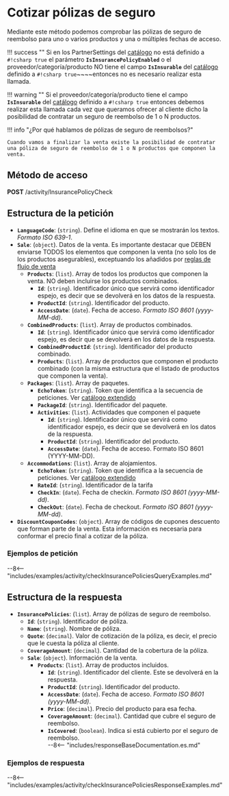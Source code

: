 # Cotizar pólizas de seguro

Mediante este método podemos comprobar las pólizas de seguro de reembolso para uno o varios productos y una o múltiples fechas de acceso.

!!! success ""
    Si en los PartnerSettings del [catálogo](catalog.md) no está definido a `#!csharp true` el parámetro **`IsInsurancePolicyEnabled`** o el proveedor/categoría/producto NO tiene el campo **`IsInsurable`** del [catálogo](catalog.md) definido a `#!csharp true`~~~~entonces no es necesario realizar esta llamada.

!!! warning ""
    Si el proveedor/categoría/producto tiene el campo **`IsInsurable`** del [catálogo](catalog.md) definido a `#!csharp true` entonces debemos realizar esta llamada cada vez que queramos ofrecer al cliente dicho la posibilidad de contratar un seguro de reembolso de 1 o N productos.

!!! info "¿Por qué hablamos de pólizas de seguro de reembolsos?"

    Cuando vamos a finalizar la venta existe la posibilidad de contratar una póliza de seguro de reembolso de 1 o N productos que componen la venta.

## Método de acceso

**POST** /activity/InsurancePolicyCheck 

## Estructura de la petición

- **`LanguageCode`**: (``string``). Define el idioma en que se mostrarán los textos. *Formato ISO 639-1*.
- **`Sale`**: (``object``). Datos de la venta. Es importante destacar que DEBEN enviarse TODOS los elementos que componen la venta (no solo los de los productos asegurables), exceptuando los añadidos por [reglas de flujo de venta](checkSaleFlowRules.md)
    - **`Products`**: (``list``). Array de todos los productos que componen la venta. NO deben incluirse los productos combinados.
        - **`Id`**: (``string``). Identificador único que servirá como identificador espejo, es decir que se devolverá en los datos de la respuesta.
        - **`ProductId`**: (``string``). Identificador del producto.
        - **`AccessDate`**: (``date``). Fecha de acceso. *Formato ISO 8601 (yyyy-MM-dd)*.
    - **`CombinedProducts`**: (``list``). Array de productos combinados.
        - **`Id`**: (``string``). Identificador único que servirá como identificador espejo, es decir que se devolverá en los datos de la respuesta.
        - **`CombinedProductId`**: (``string``). Identificador del producto combinado.
        - **`Products`**: (``list``). Array de productos que componen el producto combinado (con la misma estructura que el listado de productos que componen la venta).
    - **`Packages`**: (``list``). Array de paquetes.
        - **`EchoToken`**: (``string``). Token que identifica a la secuencia de peticiones. Ver [catálogo extendido](../fullCatalog#estructura-de-la-respuesta)
        - **`PackageId`**: (``string``). Identificador del paquete.
        - **`Activities`**: (``list``). Actividades que componen el paquete
            - **`Id`**: (``string``). Identificador único que servirá como identificador espejo, es decir que se devolverá en los datos de la respuesta.
            - **`ProductId`**: (``string``). Identificador del producto.
            - **`AccessDate`**: (``date``). Fecha de acceso. Formato ISO 8601 (YYYY-MM-DD).
    - **`Accommodations`**: (``list``). Array de alojamientos.
        -  **`EchoToken`**: (``string``). Token que identifica a la secuencia de peticiones. Ver [catálogo extendido](../fullCatalog#estructura-de-la-respuesta)
        -  **`RateId`**: (``string``). Identificador de la tarifa
        -  **`CheckIn`**: (``date``). Fecha de checkin. *Formato ISO 8601 (yyyy-MM-dd)*.
        -  **`CheckOut`**: (``date``). Fecha de checkout. *Formato ISO 8601 (yyyy-MM-dd)*.
- **`DiscountCouponCodes`**: (``object``). Array de códigos de cupones descuento que forman parte de la venta. Esta información es necesaria para conformar el precio final a cotizar de la póliza.

### Ejemplos de petición

--8<-- "includes/examples/activity/checkInsurancePoliciesQueryExamples.md"

## Estructura de la respuesta

- **`InsurancePolicies`**: (``list``). Array de pólizas de seguro de reembolso.
    - **`Id`**: (``string``). Identificador de póliza.
    - **`Name`**: (``string``). Nombre de póliza.    
    - **`Quote`**: (``decimal``). Valor de cotización de la póliza, es decir, el precio que le cuesta la póliza al cliente.
    - **`CoverageAmount`**: (``decimal``). Cantidad de la cobertura de la póliza.
    - **`Sale`**: (``object``). Información de la venta.    
        - **`Products`**: (``list``). Array de productos incluidos.
            - **`Id`**: (``string``). Identificador del cliente. Este se devolverá en la respuesta.
            - **`ProductId`**: (``string``). Identificador del producto.
            - **`AccessDate`**: (``date``). Fecha de acceso. *Formato ISO 8601 (yyyy-MM-dd)*.
            - **`Price`**: (``decimal``). Precio del producto para esa fecha.    
            - **`CoverageAmount`**: (``decimal``). Cantidad que cubre el seguro de reembolso.    
            - **`IsCovered`**: (``boolean``). Indica si está cubierto por el seguro de reembolso.    
    --8<-- "includes/responseBaseDocumentation.es.md"


### Ejemplos de respuesta

--8<-- "includes/examples/activity/checkInsurancePoliciesResponseExamples.md"
